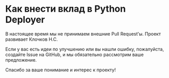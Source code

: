 # Как внести вклад в Python Deployer

В настоящее время мы не принимаем внешние Pull Request'ы. Проект развивает Клочков Н.С.

Если у вас есть идеи по улучшению или вы нашли ошибку, пожалуйста, создайте Issue на GitHub, и мы обязательно рассмотрим ваше предложение.

Спасибо за ваше понимание и интерес к проекту!
